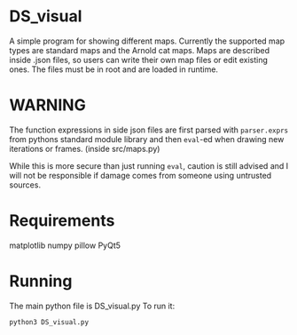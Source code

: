 # DS_visual

A simple program for showing different maps. Currently the supported map types
are standard maps and the Arnold cat maps. Maps are described inside .json
files, so users can write their own map files or edit existing ones. The files
must be in root and are loaded in runtime.

# WARNING

The function expressions in side json files are first parsed with
``parser.exprs`` from pythons standard module library and then ``eval``-ed
when drawing new iterations or frames. (inside src/maps.py)

While this is more secure than just running ``eval``, caution is still advised
and I will not be responsible if damage comes from someone using untrusted
sources.

# Requirements
matplotlib
numpy
pillow
PyQt5

# Running
The main python file is DS_visual.py
To run it:
``` shell
python3 DS_visual.py
```

